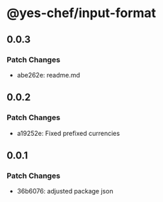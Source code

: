 # @yes-chef/input-format

## 0.0.3

### Patch Changes

- abe262e: readme.md

## 0.0.2

### Patch Changes

- a19252e: Fixed prefixed currencies

## 0.0.1

### Patch Changes

- 36b6076: adjusted package json
